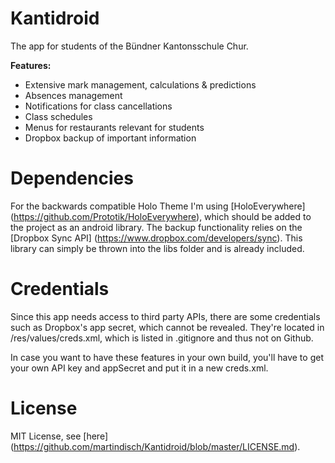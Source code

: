 Kantidroid
==========

The app for students of the Bündner Kantonsschule Chur.

**Features:**
* Extensive mark management, calculations & predictions
* Absences management
* Notifications for class cancellations
* Class schedules
* Menus for restaurants relevant for students
* Dropbox backup of important information

Dependencies
==========
For the backwards compatible Holo Theme I'm using [HoloEverywhere] (https://github.com/Prototik/HoloEverywhere), which should be added to the project as an android library.
The backup functionality relies on the [Dropbox Sync API] (https://www.dropbox.com/developers/sync). This library can simply be thrown into the libs folder and is already included.

Credentials
==========
Since this app needs access to third party APIs, there are some credentials such as Dropbox's app secret, which cannot be revealed. They're located in /res/values/creds.xml, which is listed in .gitignore and thus not on Github.

In case you want to have these features in your own build, you'll have to get your own API key and appSecret and put it in a new creds.xml.

License
==========

MIT License, see [here] (https://github.com/martindisch/Kantidroid/blob/master/LICENSE.md).
